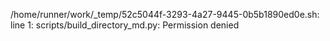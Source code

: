 /home/runner/work/_temp/52c5044f-3293-4a27-9445-0b5b1890ed0e.sh: line 1: scripts/build_directory_md.py: Permission denied
